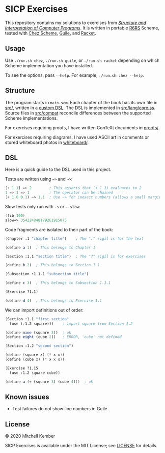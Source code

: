 # SICP Exercises

This repository contains my solutions to exercises from [_Structure and Interpretation of Computer Programs_][sicp]. It is written in portable [R6RS][] Scheme, tested with [Chez Scheme][], [Guile][], and [Racket][].

## Usage

Use `./run.sh chez`, `./run.sh guile`, or `./run.sh racket` depending on which Scheme implementation you have installed.

To see the options, pass `--help`. For example, `./run.sh chez --help`.

## Structure

The program starts in `main.scm`. Each chapter of the book has its own file in [src/](src), written in a [custom DSL](#dsl). The DSL is implemented in [src/lang/core.ss](src/lang/core.ss). Source files in [src/compat](src/compat) reconcile differences between the supported Scheme implementations.

For exercises requiring proofs, I have written ConTeXt documents in [proofs/](proofs).

For exercises requiring diagrams, I have used ASCII art in comments or stored whiteboard photos in [whiteboard/](whiteboard).

## DSL

Here is a quick guide to the DSL used in this project.

Tests are written using `=>` and `~>`:

```scheme
(+ 1 1) => 2        ; This asserts that (+ 1 1) evaluates to 2
1 => 1 => 1         ; The operator can be chained
(+ 1.0 0.1) ~> 1.1  ; Use ~> for inexact numbers (allows a small margin of error)
```

Slow tests only run with `-s` or `--slow`:

```scheme
(fib 100)
slow=> 354224848179261915075
```

Code fragments are isolated to their part of the book:

```scheme
(Chapter :1 "chapter title")    ; The ":" sigil is for the text

(define a 1)  ; This belongs to Chapter 1

(Section :1.1 "section title")  ; The "?" sigil is for exercises

(define b 2)  ; This belongs to Section 1.1

(Subsection :1.1.1 "subsection title")

(define c 3)  ; This belongs to Subsection 1.1.1

(Exercise ?1.1)

(define d 4)  ; This belongs to Exercise 1.1
```

We can import definitions out of order:

```scheme
(Section :1.1 "first section"
  (use (:1.2 square)))    ; import square from Section 1.2

(define nine (square 3))  ; ok
(define eight (cube 2))   ; ERROR, 'cube' not defined

(Section :1.2 "second section")

(define (square x) (* x x))
(define (cube x) (* x x x))

(Exercise ?1.15
  (use :1.2 square cube))

(define a (+ (square 3) (cube 4)))  ; ok
```

## Known issues

- Test failures do not show line numbers in Guile.

## License

© 2020 Mitchell Kember

SICP Exercises is available under the MIT License; see [LICENSE](LICENSE.md) for details.

[sicp]: https://mitpress.mit.edu/sites/default/files/sicp/index.html
[R6RS]: http://www.r6rs.org
[Chez Scheme]: https://cisco.github.io/ChezScheme/
[Guile]: https://www.gnu.org/software/guile/
[Racket]: http://racket-lang.org
